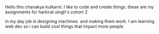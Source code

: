 Hello this chanakya kulkarni.
I like to code and create things. 
these are my assignments for harkirat singh's cohort 2

in my day job is designing machines. and making them work. 
I am learning web dev so i can build cool things that impact more people


